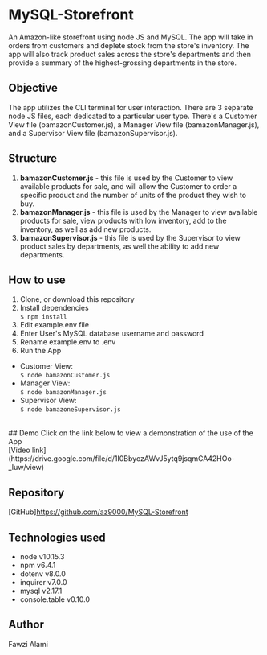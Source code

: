 # MySQL-Storefront

An Amazon-like storefront using node JS and MySQL. The app will take in orders from customers and deplete stock from the store's inventory. The app will also track product sales across the store's departments and then provide a summary of the highest-grossing departments in the store.
<br>

## Objective

The app utilizes the CLI terminal for user interaction. There are 3 separate node JS files, each dedicated to a particular user type. There's a Customer View file (bamazonCustomer.js), a Manager View file (bamazonManager.js), and a Supervisor View file (bamazonSupervisor.js).
<br>

## Structure

1. **bamazonCustomer.js** - this file is used by the Customer to view available products for sale, and will allow the Customer to order a specific product and the number of units of the product they wish to buy.
   <br>
1. **bamazonManager.js** - this file is used by the Manager to view available products for sale, view products with low inventory, add to the inventory, as well as add new products.
   <br>
1. **bamazonSupervisor.js** - this file is used by the Supervisor to view product sales by departments, as well the ability to add new departments.
   <br>

## How to use

1. Clone, or download this repository <br>
1. Install dependencies <br>
   `$ npm install` <br>
1. Edit example.env file <br>
1. Enter User's MySQL database username and password<br>
1. Rename example.env to .env <br>
1. Run the App <br>

- Customer View: <br>
  `$ node bamazonCustomer.js` <br>
- Manager View: <br>
  `$ node bamazonManager.js` <br>
- Supervisor View: <br>
  `$ node bamazoneSupervisor.js` <br>

<br>
## Demo
Click on the link below to view a demonstration of the use of the App <br>
[Video link](https://drive.google.com/file/d/1I0BbyozAWvJ5ytq9jsqmCA42HOo-_Iuw/view)
<br>

## Repository
[GitHub]https://github.com/az9000/MySQL-Storefront
<br>

## Technologies used

- node v10.15.3
- npm v6.4.1
- dotenv v8.0.0
- inquirer v7.0.0
- mysql v2.17.1
- console.table v0.10.0

## Author
Fawzi Alami
